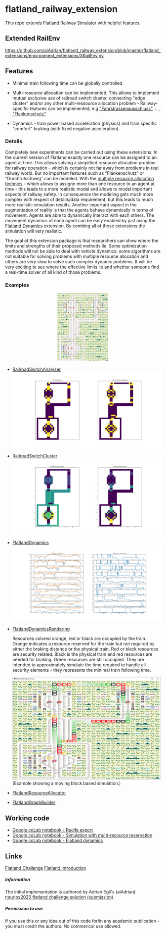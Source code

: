 # flatland_railway_extension
This repo extends [Flatland Railway Simulator](https://gitlab.aicrowd.com/flatland/flatland) with helpful features.  

## Extended RailEnv  
https://github.com/aiAdrian/flatland_railway_extension/blob/master/flatland_extensions/environment_extensions/XRailEnv.py

## Features
- Minimal train following time can be globally controlled 
- Multi-resource allocation can be implemented. This allows to implement mutual exclusive use of railroad switch cluster, connecting "edge cluster" and/or any other multi-ressource allocation problem - Railway-specific features can be implemented, e.g  ["Fahrstrassenausschluss"](https://de.wikipedia.org/wiki/Fahrstra%C3%9Fe), .. , ["Flankenschutz"](https://de.wikipedia.org/wiki/Fahrstra%C3%9Fe#Flankenschutz) 
 
- Dynamics - train power based acceleration (physics) and train specific "comfort" braking (with fixed negative acceleration).

### Details
Completely new experiments can be carried out using these extensions. In the current version of Flatland exactly one resource can be assigned to an agent at time. This allows solving a simplified resource allocation problem for railway operation - which is certainly not far away from problems in real railway world. But no important features such as "Flankenschutz" or "Durchrutschweg" can be modeled. With the [multiple resource allocation technics](https://github.com/aiAdrian/flatland_railway_extension/blob/master/flatland_extensions/environment_extensions/FlatlandResourceAllocator.py) - which allows to assigne more than one resource to an agent at time - this leads to a more realistic model and allows to model important aspects of railway safety. In consequence the modeling gets much more complex with respect of details/data requirement, but this leads to much more realistic simulation results. Another important aspect in the augmentation of reality is that the agents behave dynamically in terms of movement. Agents are able to dynamically interact with each others. The movement dynamics of each agent can be easy enabled by just using the [Flatland Dynamics](https://github.com/aiAdrian/flatland_railway_extension/blob/master/flatland_extensions/environment_extensions/FlatlandDynamics.py) extension. By combing all of those extensions the simulation will very realistic.

The goal of this extension package is that researchers can show where the limits and strengths of their proposed methods lie. Some optimization methods will not be able to deal with vehicle dynamics; some algorithms are not suitable for solving problems with multiple resource allocation and others are very slow to solve such complex dynamic problems. It will be very exciting to see where the effective limits lie and whether someone find a real-time solver of all kind of those problems.

### Examples
<p align="center" width="100%">
    <img width="33%" src="https://raw.githubusercontent.com/aiAdrian/flatland_railway_extension/master/images/flatland_scenario.png"> 
</p>


- [RailroadSwitchAnalyser](https://github.com/aiAdrian/flatland_railway_extension/blob/master/flatland_extensions/RailroadSwitchAnalyser.py)
  ![RailroadSwitchAnalyser](https://raw.githubusercontent.com/aiAdrian/flatland_railway_extension/master/images/RailroadSwitchAnalyser.png "RailroadSwitchAnalyser")

- [RailroadSwitchCluster](https://github.com/aiAdrian/flatland_railway_extension/blob/master/flatland_extensions/utils/FlatlandDynamicsRenderer.py)
  ![RailroadSwitchCluster](https://raw.githubusercontent.com/aiAdrian/flatland_railway_extension/master/images/RailroadSwitchCluster.png "RailroadSwitchCluster")

- [FlatlandDynamics](https://github.com/aiAdrian/flatland_railway_extension/blob/master/flatland_extensions/environment_extensions/FlatlandDynamics.py)
  ![FlatlandDynamics](https://github.com/aiAdrian/flatland_railway_extension/blob/master/images/FlatlandDynamics.png "FlatlandDynamics")

- [FlatlandDynamicsRendering](https://github.com/aiAdrian/flatland_railway_extension/blob/master/flatland_extensions/environment_extensions/FlatlandDynamics.py)
  
  Resources colored orange, red or black are occupied by the train. Orange indicates a resource reserved for the train but not required by either the braking distance or the physical train. Red or black resources are security related. Black is the physical train and red resources are needed for braking.
Green resources are still occupied. They are intended to approximately simulate the time required to handle all security elements - they represents the minimal train following time. 
  
  ![FlatlandDynamicsRendering](https://github.com/aiAdrian/flatland_railway_extension/blob/master/images/FlatlandDynamicsRendering.png "FlatlandDynamicsRendering")
(Example showing a moving block based simulation.)

- [FlatlandResourceAllocator](https://github.com/aiAdrian/flatland_railway_extension/blob/master/flatland_extensions/environment_extensions/FlatlandResourceAllocator.py)
   
- [FlatlandGraphBuilder](https://github.com/aiAdrian/flatland_railway_extension/blob/master/flatland_extensions/FlatlandGraphBuilder.py)
 
  
## Working code 
- [Google coLab notebook - Recife export](https://github.com/aiAdrian/flatland_railway_extension/blob/master/Flatland_recife.ipynb)
- [Google coLab notebook - Simulation with multi-resource reservation](https://github.com/aiAdrian/flatland_railway_extension/blob/master/Flatland_Resource_Allocation.ipynb)
- [Google coLab notebook - Flatland dynamics](https://github.com/aiAdrian/flatland_railway_extension/blob/master/Flatland_Dynamics.ipynb)


## Links 
[Flatland Challenge](https://www.aicrowd.com/search?utf8=%E2%9C%93&q=flatland)
[Flatland introduction](https://flatland.aicrowd.com/getting-started/env.html)


##### Information  
The initial implementation is authored by Adrian Egli's (aiAdrian) [neurips2020 flatland challenge solution (submission)](https://gitlab.aicrowd.com/adrian_egli/neurips2020-flatland-starter-kit)

##### Permission to use  
If you use this or any idea out of this code for/in any academic publication - you must credit the authors. No commerical use allowed.
